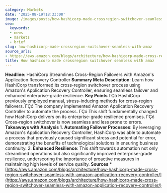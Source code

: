 ```yaml
---
category: Markets
date: '2025-08-19T18:33:00'
image: /images/posts/how-hashicorp-made-crossregion-switchover-seamless-with-amaz.png
seo:
  keywords:
  - news
  - markets
  - brief
slug: how-hashicorp-made-crossregion-switchover-seamless-with-amaz
source_urls:
- https://aws.amazon.com/blogs/architecture/how-hashicorp-made-cross-region-switchover-seamless-with-amazon-application-recovery-controller/
title: How hashicorp made crossregion switchover seamless with amaz
---
```


**Headline**:  HashiCorp Streamlines Cross-Region Failovers with Amazon's Application Recovery Controller  **Summary Meta Description**: Learn how HashiCorp transformed its cross-region switchover process using Amazon's Application Recovery Controller, ensuring seamless failover and enhanced enterprise-grade resilience.  **Key Points**  ΓÇó HashiCorp previously employed manual, stress-inducing methods for cross-region failovers. ΓÇó The company implemented Amazon Application Recovery Controller to automate the process. ΓÇó This shift fundamentally changed how HashiCorp delivers on its enterprise-grade resilience promises. ΓÇó Cross-region switchover is now seamless and less prone to errors.  **Takeaways with Analysis**  1. **Automating Failover Processes**: By leveraging Amazon's Application Recovery Controller, HashiCorp was able to automate a process that previously caused significant stress and potential for error, demonstrating the benefits of technological solutions in ensuring business continuity. 2. **Enhanced Resilience**: This shift towards automation not only streamlined operations but also significantly improved enterprise-grade resilience, underscoring the importance of proactive measures in maintaining high levels of service quality.  **Sources**  * [https://aws.amazon.com/blogs/architecture/how-hashicorp-made-cross-region-switchover-seamless-with-amazon-application-recovery-controller/](https://aws.amazon.com/blogs/architecture/how-hashicorp-made-cross-region-switchover-seamless-with-amazon-application-recovery-controller/)